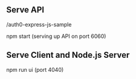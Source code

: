 ## Serve API

/auth0-express-js-sample

npm start (serving up API on port 6060)

## Serve Client and Node.js Server

npm run ui (port 4040)